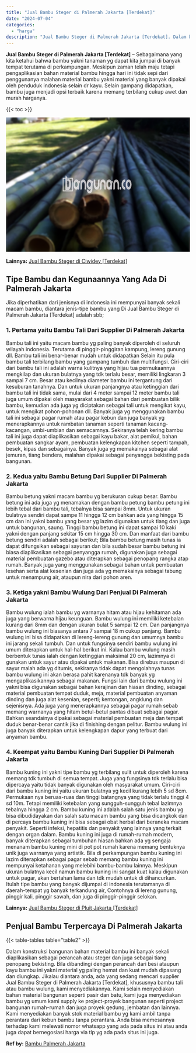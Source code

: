 ```yaml
---
title: "Jual Bambu Steger di Palmerah Jakarta [Terdekat]"
date: "2024-07-04"
categories: 
  - "harga"
description: "Jual Bambu Steger di Palmerah Jakarta [Terdekat]. Dalam konstruksi bangunan bahan material bambu ini banyak sekali diaplikasikan sebagai perancah atau steger..."
---
```


**Jual Bambu Steger di Palmerah Jakarta \[Terdekat\]** – Sebagaimana yang kita ketahui bahwa bambu yakni tanaman yg dapat kita jumpai di banyak tempat terutama di perkampungan. Meskipun zaman telah maju tetapi pengaplikasian bahan material bambu hingga hari ini tidak sepi dari penggunanya malahan material bambu yakni material yang banyak dipakai oleh penduduk indonesia selain dr kayu. Selain gampang didapatkan, bambu juga menjadi opsi terbaik karena memang terbilang cukup awet dan murah harganya.

{{< toc >}}

![Jual Bambu Steger di Palmerah Jakarta [Terdekat]](/images/jual-bambu-tali-10.png)

**Lainnya:** [Jual Bambu Steger di Ciwidey \[Terdekat\]](https://bambu.bangunan.co/jual-bambu-steger-di-ciwidey-terdekat/)

## Tipe Bambu dan Kegunaannya Yang Ada Di Palmerah Jakarta

Jika diperhatikan dari jenisnya di indonesia ini mempunyai banyak sekali macam bambu, diantara jenis-tipe bambu yang Di Jual Bambu Steger di Palmerah Jakarta \[Terdekat\] adalah sbb;

### 1\. Pertama yaitu Bambu Tali Dari Supplier Di Palmerah Jakarta

Bambu tali ini yaitu macam bambu yg paling banyak diperoleh di seluruh wilayah indonesia. Terutama di pinggir-pinggiran kampung, lereng gunung dll. Bambu tali ini benar-benar mudah untuk didapatkan Selain itu pula bambu tali terbilang bambu yang gampang tumbuh dan multifungsi. Ciri-ciri dari bambu tali ini adalah warna kulitnya yang hijau tua permukaannya mengkilap dan ukuran bulatnya yang tdk terlalu besar, memiliki lingkaran 3 sampai 7 cm. Besar atau kecilnya diameter bambu ini tergantung dari kesuburan tanahnya. Dan untuk ukuran panjangnya atau ketinggian dari bambu tali ini tidak sama, mulai dari 4 meter sampai 12 meter bambu tali juga umum dipakai oleh masyarakat sebagai bahan dari pembuatan bilik bambu, kemudian ada juga yg diciptakan sebagai tali untuk mengikat kayu, untuk mengikat pohon-pohonan dll. Banyak juga yg menggunakan bambu tali ini sebagai pagar rumah atau pagar kebun dan juga banyak yg menerapkannya untuk rambatan tanaman seperti tanaman kacang-kacangan, umbi-umbian dan semacamnya. Sekiranya telah kering bambu tali ini juga dapat diaplikasikan sebagai kayu bakar, alat pemikul, bahan pembuatan sangkar ayam, pembuatan kelengkapan kitchen seperti tampah, besek, kipas dan sebagainya. Banyak juga yg memakainya sebagai alat jemuran, tiang bendera, malahan dipakai sebagai penyangga bekisting pada bangunan.

### 2\. Kedua yaitu Bambu Betung Dari Supplier Di Palmerah Jakarta

Bambu betung yakni macam bambu yg berukuran cukup besar. Bambu betung ini ada juga yg menamakan dengan bambu petung bambu petung ini lebih tebal dari bambu tali, tebalnya bisa sampai 8mm. Untuk ukuran bulatnya sendiri dapat sampe 11 hingga 12 cm bahkan ada yang hingga 15 cm dan ini yakni bambu yang besar yg lazim digunakan untuk tiang dan juga untuk bangunan, saung. Tinggi bambu betung ini dapat sampai 10 kaki yakni dengan panjang sekitar 15 cm hingga 30 cm. Dan manfaat dari bambu betung sendiri adalah sebagai berikut; Bila bambu betung masih tunas ia dapat difungsikan sebagai sayuran dan bila sudah besar bambu betung ini biasa diaplikasikan sebagai penyangga rumah, digunakan juga sebagai material pembuatan gazebo atau diterapkan sebagai penopang rangka atap rumah. Banyak juga yang menggunakan sebagai bahan untuk pembuatan lesehan serta alat kesenian dan juga ada yg memakainya sebagai tabung untuk menampung air, ataupun nira dari pohon aren.

### 3\. Ketiga yakni Bambu Wulung Dari Penjual Di Palmerah Jakarta

Bambu wulung ialah bambu yg warnanya hitam atau hijau kehitaman ada juga yang berwarna hijau keunguan. Bambu wulung ini memiliki ketebalan kurang dari 8mm dan dengan ukuran bulat 5 sampai 12 cm. Dan panjangnya bambu wulung ini biasanya antara 7 sampai 18 m cukup panjang. Bambu wulung ini bisa didapatkan di lereng-lereng gunung dan umumnya bambu ini jarang sekali tumbuh. Dan untuk fungsinya sendiri bambu wulung ini umum diterapkan untuk hal-hal berikut ini. Kalau bambu wulung masih berbentuk tunas ialah dengan ketinggian maksimal 20 cm, lazimnya di gunakan untuk sayur atau dipakai untuk makanan. Bisa direbus maupun di sayur malah ada yg ditumis, sekiranya tidak dapat mengolahnya tunas bambu wulung ini akan berasa pahit karenanya tdk banyak yg mengaplikasikannya sebagai makanan. Fungsi lain dari bambu wulung ini yakni bisa digunakan sebagai bahan kerajinan dan hiasan dinding, sebagai material pembuatan tempat duduk, meja, material pembuatan anyaman dinding dan juga alat kesenian, seperti; kentongan, angklung dan sejenisnya. Ada juga yang menerapkannya sebagai pagar rumah sebab memang warnanya yang hitam betul-betul pantas dibuat sebagai pagar. Bahkan seandainya dipakai sebagai material pembuatan meja dan tempat duduk benar-benar cantik jika di finishing dengan pelitur. Bambu wulung ini juga banyak diterapkan untuk kelengkapan dapur yang terbuat dari anyaman bambu.

### 4\. Keempat yaitu Bambu Kuning Dari Supplier Di Palmerah Jakarta

Bambu kuning ini yakni tipe bambu yg terbilang sulit untuk diperoleh karena memang tdk tumbuh di semua tempat. Juga yang fungsinya tdk terlalu bisa dipercaya yaitu tidak banyak digunakan oleh masyarakat umum. Ciri-ciri dari bambu kuning ini yaitu ukuran bulatnya yg kecil kurang lebih 5 sd 8cm. Permukaan nya beruas-ruas dan tinggi batangnya yang tidak terlalu tinggi 4 sd 10m. Tetapi memiliki ketebalan yang sungguh-sungguh tebal lazimnya tebalnya hingga 2 cm. Bambu kuning ini adalah salah satu jenis bambu yg bisa dibudidayakan dan salah satu macam bambu yang bisa dicangkok dan di percaya bambu kuning ini bisa sebagai obat herbal dari beraneka macam penyakit. Seperti infeksi, hepatitis dan penyakit yang lainnya yang terkait dengan organ dalam. Bambu kuning ini juga di rumah-rumah modern, banyak diterapkan sebagai tumbuhan hiasan bahkan ada yg sengaja menanam bambu kuning mini di pot pot rumah karena memang bentuknya unik juga warnanya yang artistik. Bila di perkampungan bambu kuning ini lazim diterapkan sebagai pagar sebab memang bambu kuning ini mempunyai ketahanan yang melebihi bambu-bambu lainnya. Meskipun ukuran bulatnya kecil namun bambu kuning ini sangat kuat kalau digunakan untuk pagar, akan bertahan lama dan tdk mudah untuk di dihancurkan. Itulah tipe bambu yang banyak dijumpai di indonesia terutamanya di daerah-tempat yg banyak terkandung air, Contohnya di lereng gunung, pinggir kali, pinggir sawah, dan juga di pinggir-pinggir selokan.

**Lainnya:** [Jual Bambu Steger di Pluit Jakarta \[Terdekat\]](https://bambu.bangunan.co/jual-bambu-steger-di-pluit-jakarta-terdekat/)

## Penjual Bambu Terpercaya Di Palmerah Jakarta

{{< table-tables table="table2" >}}

Dalam konstruksi bangunan bahan material bambu ini banyak sekali diaplikasikan sebagai perancah atau steger dan juga sebagai tiang penopang bekisting. Bila dibandingi dengan perancah dari besi ataupun kayu bambu ini yakni material yg paling hemat dan kuat mudah dipasang dan diungkap. Jikalau diantara anda, ada yang sedang mencari supplier Jual Bambu Steger di Palmerah Jakarta \[Terdekat\], khususnya bambu tali atau bambu wulung, kami menyediakannya. Kami selain menyediakan bahan material bangunan seperti pasir dan batu, kami juga menyediakan bambu yg umum kami supply ke project-proyek bangunan seperti project bangunan rumah-rumah dan juga proyek gedung, jembatan dan lainnya. Kami menyediakan banyak stok material bambu yg kami ambil tanpa perantara dari kebun bambu tanpa perantara. Anda bisa memesannya terhadap kami melewati nomor whatsapp yang ada pada situs ini atau anda juga dapat bernegosiasi harga via tlp yg ada pada situs ini juga.

**Ref by:** [Bambu Palmerah Jakarta](https://id.wikipedia.org/wiki/Bambu)
